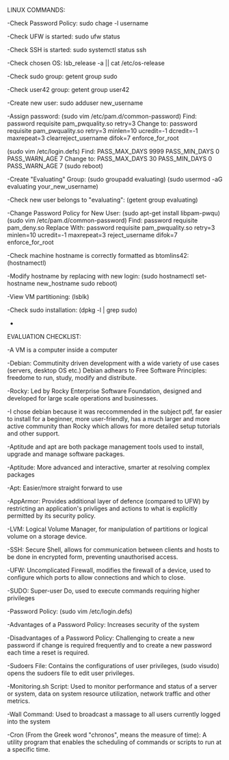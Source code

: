 LINUX COMMANDS:

-Check Password Policy: sudo chage -l username

-Check UFW is started: sudo ufw status

-Check SSH is started: sudo systemctl status ssh

-Check chosen OS: lsb_release -a || cat /etc/os-release

-Check sudo group: getent group sudo

-Check user42 group: getent group user42

-Create new user: sudo adduser new_username

-Assign password: 
(sudo vim /etc/pam.d/common-password)
Find: password      requisite       pam_pwquality.so retry=3
Change to: password requisite pam_pwquality.so retry=3 minlen=10 ucredit=-1 dcredit=-1 maxrepeat=3 clearreject_username difok=7 enforce_for_root

(sudo vim /etc/login.defs)
Find: PASS_MAX_DAYS 9999 PASS_MIN_DAYS 0 PASS_WARN_AGE 7
Change to: PASS_MAX_DAYS 30 PASS_MIN_DAYS 0 PASS_WARN_AGE 7
(sudo reboot)

-Create "Evaluating" Group: (sudo groupadd evaluating) (sudo usermod -aG evaluating your_new_username)

-Check new user belongs to "evaluating": (getent group evaluating)

-Change Password Policy for New User: (sudo apt-get install libpam-pwqu) (sudo vim /etc/pam.d/common-password)
Find: password        requisite       pam_deny.so
Replace With: password        requisite       pam_pwquality.so  retry=3 minlen=10 ucredit=-1  maxrepeat=3 reject_username difok=7 enforce_for_root

-Check machine hostname is correctly formatted as btomlins42: (hostnamectl)

-Modify hostname by replacing with new login: (sudo hostnamectl set-hostname new_hostname
sudo reboot)

-View VM partitioning: (lsblk)

-Check sudo installation: (dpkg -l | grep sudo)

-


EVALUATION CHECKLIST:

-A VM is a computer inside a computer

-Debian: Commutinity driven development with a wide variety of use cases (servers, desktop OS etc.)
Debian adhears to Free Software Principles: freedome to run, study, modify and distribute.

-Rocky: Led by Rocky Enterprise Software Foundation, designed and developed for large scale operations and businesses.

-I chose debian because it was reccommended in the subject pdf, far easier to install for a beginner, more user-friendly, 
has a much larger and more active community than Rocky which allows for more detailed setup tutorials and other support.

-Aptitude and apt are both package management tools used to install, upgrade and manage software packages.

-Aptitude: More advanced and interactive, smarter at resolving complex packages

-Apt: Easier/more straight forward to use

-AppArmor: Provides additional layer of defence (compared to UFW) by restricting an application's privliges and actions to
what is explicitly permitted by its security policy.

-LVM: Logical Volume Manager, for manipulation of partitions or logical volume on a storage device.

-SSH: Secure Shell, allows for communication between clients and hosts to be done in encrypted form, preventing unauthorised access.

-UFW: Uncomplicated Firewall, modifies the firewall of a device, used to configure which ports to allow connections and which to close.

-SUDO: Super-user Do, used to execute commands requiring higher privileges

-Password Policy: (sudo vim /etc/login.defs)

-Advantages of a Password Policy: Increases security of the system

-Disadvantages of a Password Policy: Challenging to create a new password if change is required frequently and 
to create a new password each time a reset is required.

-Sudoers File: Contains the configurations of user privileges, (sudo visudo) opens the sudoers file to edit user privileges.

-Monitoring.sh Script: Used to monitor performance and status of a server or system, data on system resource utilization, network traffic and other metrics.

-Wall Command: Used to broadcast a massage to all users currently logged into the system

-Cron (From the Greek word "chronos", means the measure of time): A utility program that enables the scheduling of commands or scripts to run at a specific time.
